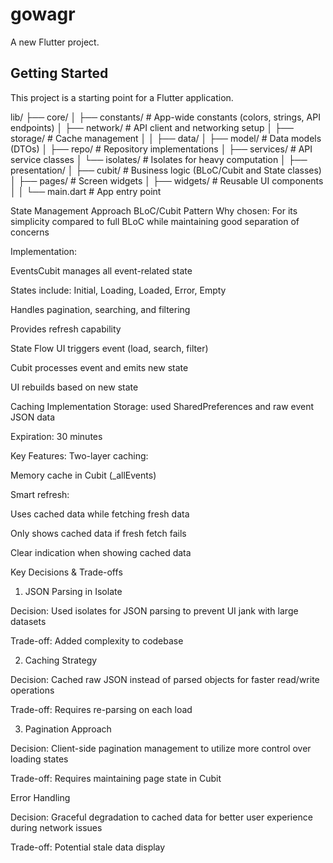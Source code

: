 # gowagr

A new Flutter project.

## Getting Started

This project is a starting point for a Flutter application.

lib/
├── core/
│   ├── constants/        # App-wide constants (colors, strings, API endpoints)
│   ├── network/          # API client and networking setup
│   ├── storage/          # Cache management
│
│
├── data/
│   ├── model/            # Data models (DTOs)
│   ├── repo/             # Repository implementations
│   ├── services/         # API service classes
│   └── isolates/         # Isolates for heavy computation
│
├── presentation/
│   ├── cubit/            # Business logic (BLoC/Cubit and State classes)
│   ├── pages/            # Screen widgets
│   ├── widgets/          # Reusable UI components
│
│
└── main.dart             # App entry point



State Management Approach
BLoC/Cubit Pattern
Why chosen: For its simplicity compared to full BLoC while maintaining good separation of concerns

Implementation:

EventsCubit manages all event-related state

States include: Initial, Loading, Loaded, Error, Empty

Handles pagination, searching, and filtering

Provides refresh capability

State Flow
UI triggers event (load, search, filter)

Cubit processes event and emits new state

UI rebuilds based on new state


Caching Implementation
Storage: used SharedPreferences and raw event JSON data

Expiration: 30 minutes

Key Features:
Two-layer caching:

Memory cache in Cubit (_allEvents)

Smart refresh:

Uses cached data while fetching fresh data

Only shows cached data if fresh fetch fails

Clear indication when showing cached data


Key Decisions & Trade-offs
1. JSON Parsing in Isolate

Decision: Used isolates for JSON parsing to prevent UI jank with large datasets

Trade-off: Added complexity to codebase

2. Caching Strategy

Decision: Cached raw JSON instead of parsed objects  for faster read/write operations

Trade-off: Requires re-parsing on each load

3. Pagination Approach

Decision: Client-side pagination management to utilize more control over loading states

Trade-off: Requires maintaining page state in Cubit

Error Handling

Decision: Graceful degradation to cached data for better user experience during network issues

Trade-off: Potential stale data display
